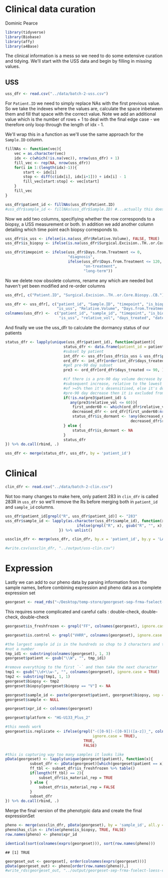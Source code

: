 Clinical data curation
================
Dominic Pearce

``` r
library(tidyverse)
library(Biobase)
library(affy)
library(a4Base)
```

The clinical information is a mess so we need to do some extensive curation and tidying. We'll start with the USS data and begin by filling in missing values.

USS
---

``` r
uss_dfr <- read.csv("../data/batch-2-uss.csv")
```

For `Patient.ID` we need to simply replace NAs with the first previous value. So we take the indexes where the values are, calculate the space inbetween them and fill that space with the correct value. Note we add an additional value which is the number of rows + 1 to deal with the final edge case - we therefore only loop through the length of idx - 1.

We'll wrap this in a function as we'll use the same approach for the `Sample.ID` column.

``` r
fillNAs <- function(vec){
    vec = as.character(vec)
    idx <- c(which(!is.na(vec)), nrow(uss_dfr) + 1)
    fill_vec <- rep(NA, nrow(uss_dfr))
    for(i in 1:(length(idx)-1)){
        start <- idx[i]
        stop <- diff(c(idx[i], idx[i+1])) + idx[i] - 1
        fill_vec[start:stop] <- vec[start]
    }
    fill_vec
}

uss_dfr$patient_id <- fillNAs(uss_dfr$Patient.ID)
#uss_dfr$sample_id <- fillNAs(uss_dfr$Sample.ID) #...actually this doesn't make sense to do
```

Now we add two columns, specifiying whether the row corresponds to a biopsy, a USS measurement or both. In addition we add another column detailing which time point each biopsy corresponds to.

``` r
uss_dfr$is_uss <- ifelse(is.na(uss_dfr$Relative.Volume), FALSE, TRUE)
uss_dfr$is_biopsy <- ifelse(is.na(uss_dfr$Surgical.Excision..TH..or.Core.Biospy..CB.), FALSE, TRUE)

uss_dfr$timepoint <- ifelse(uss_dfr$Days.from.Treatment <= 0,
                            "diagnosis",
                            ifelse(uss_dfr$Days.from.Treatment <= 120,
                                   "on-treatment", 
                                   "long-term"))
```

No we delete now obsolete columns, rename any which are needed but haven't yet been modified and re-order columns

``` r
uss_dfr[, c("Patient.ID", "Surgical.Excision..TH..or.Core.Biospy..CB.")] <- NULL

uss_dfr <- uss_dfr[, c("patient_id", "Sample.ID", "timepoint", "is_biopsy", 
                       "is_uss", "Relative.Volume", "Days.from.Treatment", "Date")]
colnames(uss_dfr) <-  c("patient_id", "sample_id", "timepoint", "is_biopsy", 
                        "is_uss", "relative_vol", "days_treated", "date")
```

And finally we use the uss\_dfr to calculate the dormancy status of our patients

``` r
status_dfr <- lapply(unique(uss_dfr$patient_id), function(patient){
                          status_dfr <- data.frame(patient_id = patient, is_dormant = NA) 
                          #subset by patient
                          int_dfr <- uss_dfr[uss_dfr$is_uss & uss_dfr$patient_id == patient,]
                          ord_dfr <- int_dfr[order(int_dfr$days_treated),]
                          #get pre-90 day subset
                          pre3 <- ord_dfr[ord_dfr$days_treated <= 90, ]

                          #if there is a pre-90 day volume decrease by at least 40% & any 
                          #subsequent increase, relative to the lowest pre-90 measurement, 
                          #of >=5% then it's desensitised, else it's dormant. If there is no
                          #pre-90 day decrease then it is excluded from the study
                          if(!is.na(pre3$patient_id) & 
                             any(pre3$relative_vol <= 60)){                             
                              first_under60 <- which(ord_dfr$relative_vol <= 60)[1]
                              decreased_dfr <- ord_dfr[first_under60:nrow(ord_dfr),]
                              status_dfr$is_dormant <- !any(decreased_dfr$relative_vol -
                                                        decreased_dfr$relative_vol[[1]] >= 5)
                          } else {
                              status_dfr$is_dormant <- NA
                          }
                          status_dfr
}) %>% do.call(rbind, .)

uss_dfr <- merge(status_dfr, uss_dfr, by = 'patient_id')
```

Clinical
========

``` r
clin_dfr <- read.csv("../data/batch-2-clin.csv")
```

Not too many changes to make here, only patient 283 in `clin_dfr` is called 283R in `uss_dfr` so we'll remove the Rs before merging both in `patient_id` and `sample_id` columns.

``` r
uss_dfr$patient_id[grepl("R", uss_dfr$patient_id)] <- "283"
uss_dfr$sample_id <- lapply(as.character(uss_dfr$sample_id), function(x){
                                ifelse(grepl("R", x), gsub("R", "", x), x)
                        }) %>% unlist()

ussclin_dfr <- merge(uss_dfr, clin_dfr, by.x = 'patient_id', by.y = 'LA.Number', all = TRUE)

#write.csv(ussclin_dfr, "../output/uss-clin.csv")
```

Expression
==========

Lastly we can add to our pheno data by parsing information from the sample names, before combining expression and pheno data as a complete expression set

``` r
georgeset <- read_rds("~/Desktop/temp-store/georgeset-sep-frma-fselect-loess.rds")
```

This requires some complicated and careful calls : double-check, double-check, double-check

``` r
georgeset$is_freshfrozen <- grepl("FF", colnames(georgeset), ignore.case = TRUE)

georgeset$is.control <- grepl("VHRR", colnames(georgeset), ignore.case = TRUE)

#the largest sample id is in the hundreds so chop to 3 characters and then remove anything that's 
#not a number
tmp_id1 <- substring(colnames(georgeset), 1, 3) 
georgeset$patient <- gsub("\\W", "", tmp_id1)

#remove everything to the first `-` and then take the next character
tmp1 <- gsub("\\d+\\w-", "", colnames(georgeset), ignore.case = TRUE)
tmp2 <- substring(tmp1, 1, 1)
georgeset$biopsy <- tmp2
georgeset$biopsy[georgeset$biopsy == "V"] <- NA

georgeset$sample_id <- paste(georgeset$patient, georgeset$biopsy, sep = '-')
georgeset$sample <- NULL

georgeset$xpr_id <- colnames(georgeset)

georgeset$platform <- "HG-U133_Plus_2"

#this needs work
georgeset$is.replicate <- ifelse(grepl("-([0-9])-([0-9])([a-z])_", colnames(georgeset),
                                       ignore.case = TRUE), 
                                   TRUE, 
                                   FALSE)

#this is capturing way too many samples it looks like
pData(georgeset) <- lapply(unique(georgeset$patient), function(x){
           subset_dfr <- pData(georgeset)[which(georgeset$patient == x),]
           ff_tbl <- subset_dfr$is_freshfrozen %>% table()    
           if(length(ff_tbl) == 2){
               subset_dfr$is_material_rep = TRUE
           } else {
               subset_dfr$is_material_rep = FALSE
           }
           subset_dfr
}) %>% do.call(rbind, .) 
```

Merge the final version of the phenotypic data and create the final expressionSet

``` r
pheno <- merge(ussclin_dfr, pData(georgeset), by = 'sample_id', all.y = TRUE)
pheno$has_clin <- ifelse(pheno$is_biopsy, TRUE, FALSE)
row.names(pheno) <- pheno$xpr_id

identical(sort(colnames(exprs(georgeset))), sort(row.names(pheno)))
```

    ## [1] TRUE

``` r
georgeset_out <- georgeset[, order(colnames(exprs(georgeset)))]
pData(georgeset_out) <- pheno[order(row.names(pheno)),]
#write_rds(georgeset_out, "../output/georgeset-sep-frma-fselect-loess-clin.Rds")
```
